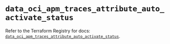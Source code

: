 # `data_oci_apm_traces_attribute_auto_activate_status`

Refer to the Terraform Registry for docs: [`data_oci_apm_traces_attribute_auto_activate_status`](https://registry.terraform.io/providers/oracle/oci/7.19.0/docs/data-sources/apm_traces_attribute_auto_activate_status).
